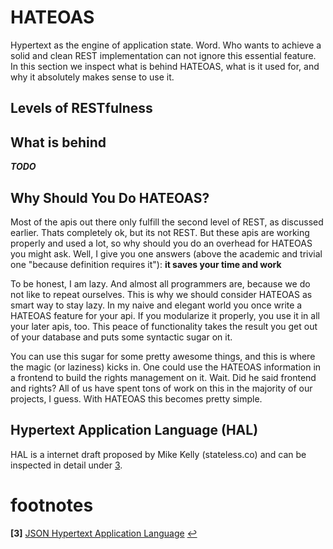 # HATEOAS

Hypertext as the engine of application state. Word. Who wants to achieve a solid and clean REST implementation can not ignore this essential feature. In this section we inspect what is behind HATEOAS, what is it used for, and why it absolutely makes sense to use it.

## Levels of RESTfulness

## What is behind
***TODO***

## Why Should You Do HATEOAS?
Most of the apis out there only fulfill the second level of REST, as discussed earlier. Thats completely ok, but its not REST. But these apis are working properly and used a lot, so why should you do an overhead for HATEOAS you might ask. Well, I give you one answers (above the academic and trivial one "because definition requires it"): **it saves your time and work**

To be honest, I am lazy. And almost all programmers are, because we do not like to repeat ourselves. This is why we should consider HATEOAS as smart way to stay lazy. In my naive and elegant world you once write a HATEOAS feature for your api. If you modularize it properly, you use it in all your later apis, too. This peace of functionality takes the result you get out of your database and puts some syntactic sugar on it.

You can use this sugar for some pretty awesome things, and this is where the magic (or laziness) kicks in. One could use the HATEOAS information in a frontend to build the rights management on it. Wait. Did he said frontend and rights? All of us have spent tons of work on this in the majority of our projects, I guess. With HATEOAS this becomes pretty simple.

## Hypertext Application Language (HAL)
HAL is a internet draft proposed by Mike Kelly (stateless.co) and can be inspected in detail under [3](#f3).


# footnotes
<b id="f3">[3]</b> [JSON Hypertext Application Language](https://tools.ietf.org/html/draft-kelly-json-hal-08) [↩](#a1)
